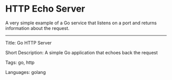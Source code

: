 # HTTP Echo Server

A very simple example of a Go service that listens on a port and returns information about the request.

---

Title: Go HTTP Server

Short Description: A simple Go application that echoes back the request

Tags: go, http

Languages: golang
